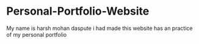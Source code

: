 # Personal-Portfolio-Website

My name is harsh mohan daspute 
i had made 
this website has an practice of my personal portfolio
